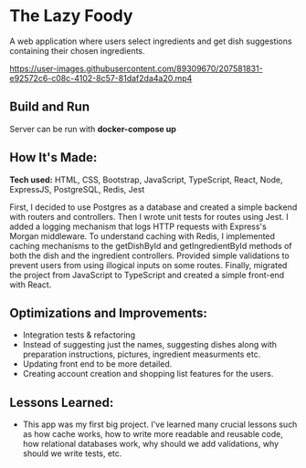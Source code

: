 <h1>The Lazy Foody</h1>
<p>A web application where users select ingredients and get dish suggestions containing their chosen ingredients.</p>

https://user-images.githubusercontent.com/89309670/207581831-e92572c6-c08c-4102-8c57-81daf2da4a20.mp4

<h2>Build and Run</h2>

<p>Server can be run with <strong>docker-compose up</strong></p>

<h2>How It's Made:</h2>

<p><strong>Tech used:</strong> HTML, CSS, Bootstrap, JavaScript, TypeScript, React, Node, ExpressJS, PostgreSQL, Redis, Jest</p>

<p>First, I decided to use Postgres as a database and created a simple backend with routers and controllers. Then I wrote unit tests for routes using Jest. I added a logging mechanism that logs HTTP requests with Express's Morgan middleware. To understand caching with Redis, I implemented caching mechanisms to the getDishById and getIngredientById methods of both the dish and the ingredient controllers. Provided simple validations to prevent users from using illogical inputs on some routes. Finally, migrated the project from JavaScript to TypeScript and created a simple front-end with React.</p>

<h2>Optimizations and Improvements:</h2>

<ul>
<li>Integration tests & refactoring</li>
<li>Instead of suggesting just the names, suggesting dishes along with preparation instructions, pictures, ingredient measurments etc.</li>
<li>Updating front end to be more detailed.</li>
<li>Creating account creation and shopping list features for the users.</li>
</ul>

<h2>Lessons Learned:</h2>

<ul>
<li>This app was my first big project. I've learned many crucial lessons such as how cache works, how to write more readable and reusable code, how relational databases work, why should we add validations, why should we write tests, etc.</li>
</ul>
